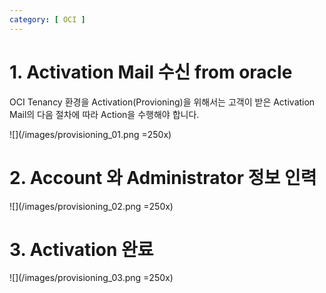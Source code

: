 ```yaml
---
category: [ OCI ]
---
```


# 1. Activation Mail 수신 from oracle

OCI Tenancy 환경을 Activation(Provioning)을 위해서는
고객이 받은 Activation Mail의 다음 절차에 따라 Action을 수행해야 합니다.

![](/images/provisioning_01.png =250x)

# 2. Account 와 Administrator 정보 인력

![](/images/provisioning_02.png =250x)

# 3. Activation 완료

![](/images/provisioning_03.png =250x)
